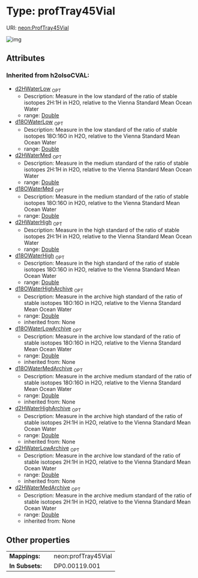
# Type: profTray45Vial




URI: [neon:ProfTray45Vial](https://data.neonscience.org/ProfTray45Vial)


![img](http://yuml.me/diagram/nofunky;dir:TB/class/)

## Attributes


### Inherited from h2oIsoCVAL:

 * [d2HWaterLow](d2HWaterLow.md)  <sub>OPT</sub>
    * Description: Measure in the low standard of the ratio of stable isotopes 2H:1H in H2O, relative to the Vienna Standard Mean Ocean Water
    * range: [Double](types/Double.md)
 * [d18OWaterLow](d18OWaterLow.md)  <sub>OPT</sub>
    * Description: Measure in the low standard of the ratio of stable isotopes 18O:16O in H2O, relative to the Vienna Standard Mean Ocean Water
    * range: [Double](types/Double.md)
 * [d2HWaterMed](d2HWaterMed.md)  <sub>OPT</sub>
    * Description: Measure in the medium standard of the ratio of stable isotopes 2H:1H in H2O, relative to the Vienna Standard Mean Ocean Water
    * range: [Double](types/Double.md)
 * [d18OWaterMed](d18OWaterMed.md)  <sub>OPT</sub>
    * Description: Measure in the medium standard of the ratio of stable isotopes 18O:16O in H2O, relative to the Vienna Standard Mean Ocean Water
    * range: [Double](types/Double.md)
 * [d2HWaterHigh](d2HWaterHigh.md)  <sub>OPT</sub>
    * Description: Measure in the high standard of the ratio of stable isotopes 2H:1H in H2O, relative to the Vienna Standard Mean Ocean Water
    * range: [Double](types/Double.md)
 * [d18OWaterHigh](d18OWaterHigh.md)  <sub>OPT</sub>
    * Description: Measure in the high standard of the ratio of stable isotopes 18O:16O in H2O, relative to the Vienna Standard Mean Ocean Water
    * range: [Double](types/Double.md)
 * [d18OWaterHighArchive](d18OWaterHighArchive.md)  <sub>OPT</sub>
    * Description: Measure in the archive high standard of the ratio of stable isotopes 18O:16O in H2O, relative to the Vienna Standard Mean Ocean Water
    * range: [Double](types/Double.md)
    * inherited from: None
 * [d18OWaterLowArchive](d18OWaterLowArchive.md)  <sub>OPT</sub>
    * Description: Measure in the archive low standard of the ratio of stable isotopes 18O:16O in H2O, relative to the Vienna Standard Mean Ocean Water
    * range: [Double](types/Double.md)
    * inherited from: None
 * [d18OWaterMedArchive](d18OWaterMedArchive.md)  <sub>OPT</sub>
    * Description: Measure in the archive medium standard of the ratio of stable isotopes 18O:16O in H2O, relative to the Vienna Standard Mean Ocean Water
    * range: [Double](types/Double.md)
    * inherited from: None
 * [d2HWaterHighArchive](d2HWaterHighArchive.md)  <sub>OPT</sub>
    * Description: Measure in the archive high standard of the ratio of stable isotopes 2H:1H in H2O, relative to the Vienna Standard Mean Ocean Water
    * range: [Double](types/Double.md)
    * inherited from: None
 * [d2HWaterLowArchive](d2HWaterLowArchive.md)  <sub>OPT</sub>
    * Description: Measure in the archive low standard of the ratio of stable isotopes 2H:1H in H2O, relative to the Vienna Standard Mean Ocean Water
    * range: [Double](types/Double.md)
    * inherited from: None
 * [d2HWaterMedArchive](d2HWaterMedArchive.md)  <sub>OPT</sub>
    * Description: Measure in the archive medium standard of the ratio of stable isotopes 2H:1H in H2O, relative to the Vienna Standard Mean Ocean Water
    * range: [Double](types/Double.md)
    * inherited from: None

## Other properties

|  |  |  |
| --- | --- | --- |
| **Mappings:** | | neon:profTray45Vial |
| **In Subsets:** | | DP0.00119.001 |

